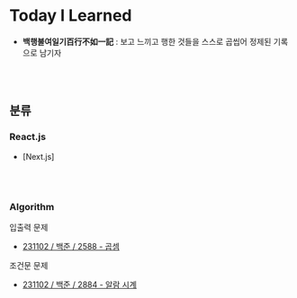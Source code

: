 # Today I Learned 
- **백행불여일기百行不如一記** : 보고 느끼고 행한 것들을 스스로 곱씹어 정제된 기록으로 남기자   
<br/>
<br/>


## 분류
### React.js
- [Next.js]

<br/>
<br/>  
 
### Algorithm
입출력 문제
- [231102 / 백준 / 2588 - 곱셈](https://github.com/blaair/TIL/blob/main/Algorithm/231102-%EB%B0%B1%EC%A4%80-2588.md)

조건문 문제
- [231102 / 백준 / 2884 - 알람 시계](https://github.com/blaair/TIL/blob/main/Algorithm/231102-%EB%B0%B1%EC%A4%80-2884.md)
